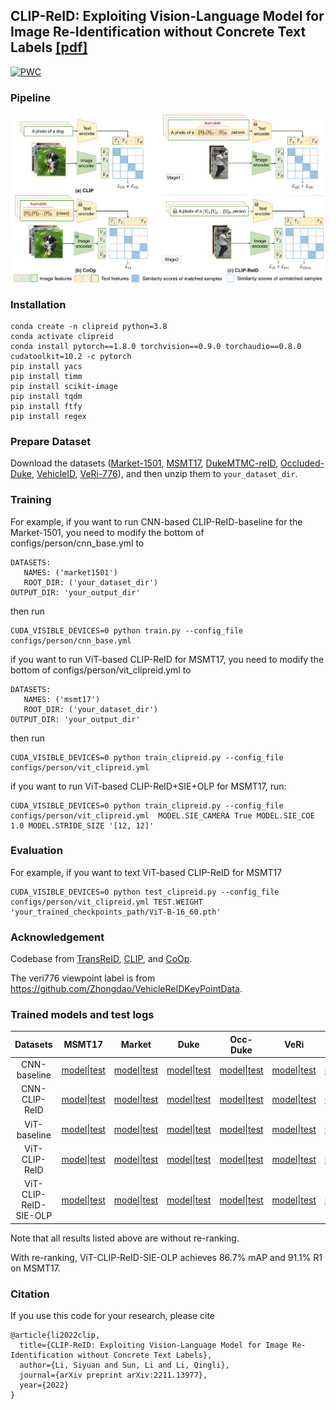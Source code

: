 ﻿## CLIP-ReID: Exploiting Vision-Language Model for Image Re-Identification without Concrete Text Labels [[pdf]](https://arxiv.org/pdf/2211.13977.pdf)
 [![PWC](https://img.shields.io/endpoint.svg?url=https://paperswithcode.com/badge/clip-reid-exploiting-vision-language-model/person-re-identification-on-msmt17)](https://paperswithcode.com/sota/person-re-identification-on-msmt17?p=clip-reid-exploiting-vision-language-model)

### Pipeline

![framework](fig/method.png)

### Installation

```
conda create -n clipreid python=3.8
conda activate clipreid
conda install pytorch==1.8.0 torchvision==0.9.0 torchaudio==0.8.0 cudatoolkit=10.2 -c pytorch
pip install yacs
pip install timm
pip install scikit-image
pip install tqdm
pip install ftfy
pip install regex
```

### Prepare Dataset

Download the datasets ([Market-1501](https://drive.google.com/file/d/0B8-rUzbwVRk0c054eEozWG9COHM/view), [MSMT17](https://arxiv.org/abs/1711.08565), [DukeMTMC-reID](https://arxiv.org/abs/1609.01775), [Occluded-Duke](https://github.com/lightas/Occluded-DukeMTMC-Dataset), [VehicleID](https://www.pkuml.org/resources/pku-vehicleid.html), [VeRi-776](https://github.com/JDAI-CV/VeRidataset)), and then unzip them to `your_dataset_dir`.

### Training

For example, if you want to run CNN-based CLIP-ReID-baseline for the Market-1501, you need to modify the bottom of configs/person/cnn_base.yml to

```
DATASETS:
   NAMES: ('market1501')
   ROOT_DIR: ('your_dataset_dir')
OUTPUT_DIR: 'your_output_dir'
```

then run 

```
CUDA_VISIBLE_DEVICES=0 python train.py --config_file configs/person/cnn_base.yml
```

if you want to run ViT-based CLIP-ReID for MSMT17, you need to modify the bottom of configs/person/vit_clipreid.yml to

```
DATASETS:
   NAMES: ('msmt17')
   ROOT_DIR: ('your_dataset_dir')
OUTPUT_DIR: 'your_output_dir'
```

then run 

```
CUDA_VISIBLE_DEVICES=0 python train_clipreid.py --config_file configs/person/vit_clipreid.yml
```

if you want to run ViT-based CLIP-ReID+SIE+OLP for MSMT17, run:

```
CUDA_VISIBLE_DEVICES=0 python train_clipreid.py --config_file configs/person/vit_clipreid.yml  MODEL.SIE_CAMERA True MODEL.SIE_COE 1.0 MODEL.STRIDE_SIZE '[12, 12]'
```

### Evaluation

For example, if you want to text  ViT-based CLIP-ReID for MSMT17

```
CUDA_VISIBLE_DEVICES=0 python test_clipreid.py --config_file configs/person/vit_clipreid.yml TEST.WEIGHT 'your_trained_checkpoints_path/ViT-B-16_60.pth'
```

### Acknowledgement

Codebase from [TransReID](https://github.com/damo-cv/TransReID), [CLIP](https://github.com/openai/CLIP), and [CoOp](https://github.com/KaiyangZhou/CoOp).

The veri776 viewpoint label is from https://github.com/Zhongdao/VehicleReIDKeyPointData.

### Trained models and test logs

|       Datasets        |                            MSMT17                            |                            Market                            |                             Duke                             |                           Occ-Duke                           |                             VeRi                             |                          VehicleID                           |
| :-------------------: | :----------------------------------------------------------: | :----------------------------------------------------------: | :----------------------------------------------------------: | :----------------------------------------------------------: | :----------------------------------------------------------: | :----------------------------------------------------------: |
|     CNN-baseline      | [model](https://drive.google.com/file/d/1s-nZMp-LHG0h4dFwvyP_YNBLTijLcrb0/view?usp=share_link)\|[test](https://drive.google.com/file/d/18EQmBB1-GStmnNvaFNrVbKaaoLIW2Jyz/view?usp=share_link) | [model](https://drive.google.com/file/d/15E4K9eGXMlqOGE1RAgXQjF4MzrFobGim/view?usp=share_link)\|[test](https://drive.google.com/file/d/1CxzntZ8531NWmnp6AUrZh8GCWgunF2XA/view?usp=share_link) | [model](https://drive.google.com/file/d/1f9ZgJZSph7kV7xjhfBVIjFG0hwgeSsSy/view?usp=share_link)\|[test](https://drive.google.com/file/d/1I40OxzlONTZ0oX1CXcVPcDNtkTbq1YZF/view?usp=share_link) | [model](https://drive.google.com/file/d/1gdokL9QoldUOiaRUGJ1fS0BXEnHGM8MX/view?usp=share_link)\|[test](https://drive.google.com/file/d/1Kj1Eem9ZgEP9-1gCPDNuxGukdK_-UamA/view?usp=share_link) | [model](https://drive.google.com/file/d/1crKPNqQaf0WA9x7xW5MqCrOGxLlDy1ee/view?usp=share_link)\|[test](https://drive.google.com/file/d/1a-X8RPCurM1o5amRR2urEkIpYsQScNod/view?usp=share_link) | [model](https://drive.google.com/file/d/1pTd6ZFzTJINmZ-0eJWReHqTMEgg775Vw/view?usp=share_link)\|[test](https://drive.google.com/file/d/1BSIKWkbEoBd7JBlYg7aC_ZNeBZBU-70l/view?usp=share_link) |
|     CNN-CLIP-ReID     | [model](https://drive.google.com/file/d/1VdlC1ld3NrQC5Jcx0hntXRb-UaR3tMtr/view?usp=share_link)\|[test](https://drive.google.com/file/d/1asywo90Va_XRL-AZ3tO4vZuzoAmnnCeJ/view?usp=share_link) | [model](https://drive.google.com/file/d/1sBqCr5LxKcO9J2V0IvLQPb0wzwVzIZUp/view?usp=share_link)\|[test](https://drive.google.com/file/d/1u2x5_c5iNYaQW6sL5SazP4NUMBnCNZb9/view?usp=share_link) | [model](https://drive.google.com/file/d/1XXycuux__uDd9WKwaTAQ4W1RjLqnUphq/view?usp=share_link)\|[test](https://drive.google.com/file/d/1sc12hq0YW3_BeGj6Z84v4r763i8hFyeT/view?usp=share_link) | [model](https://drive.google.com/file/d/1naz7QjzYlC2qe4SHxjxss4tP81KRCrMj/view?usp=share_link)\|[test](https://drive.google.com/file/d/1Y3Ccg6fnVwsyIYVyagZbk4QTLwABrGJ9/view?usp=share_link) | [model](https://drive.google.com/file/d/18s8NkQQwLOgLLpXZwaLed2L-L6ZYrXUN/view?usp=share_link)\|[test](https://drive.google.com/file/d/1K-S3YB7F46V86GB36P9Nv127TIRVbBBg/view?usp=share_link) | [model](https://drive.google.com/file/d/1iotObjA5EmVG2-wj7iUy8ZVD7y0XMMeQ/view?usp=share_link)\|[test](https://drive.google.com/file/d/1zWYyFplNcQC9X2qMueelSjkpLCO97DE8/view?usp=share_link) |
|     ViT-baseline      | [model](https://drive.google.com/file/d/1I715ZWacRvEGLiju1bZ9xcmUhhFx0aN6/view?usp=share_link)\|[test](https://drive.google.com/file/d/1ClJz0lokY1fBZKn1TcFZZEd9O-YupRtl/view?usp=share_link) | [model](https://drive.google.com/file/d/1XKUcP4LEpWr4Ah6sVdXNveUo4bAsVyjt/view?usp=share_link)\|[test](https://drive.google.com/file/d/18xkr609oK_TdOzVZviZYMq48ZVANO5S6/view?usp=share_link) | [model](https://drive.google.com/file/d/13qSSyi87Bkj3Qq-UKy3646vuIyIaE7Mt/view?usp=share_link)\|[test](https://drive.google.com/file/d/1IrelYMW2kunsO45ghwzGWvxjPoC1mihN/view?usp=share_link) | [model](https://drive.google.com/file/d/1bjgAbg9DE0niEQ9PTyywt8asjpCOKhfX/view?usp=share_link)\|[test](https://drive.google.com/file/d/119nMZOGMjvqHBlBNC3viNSto31QSN4sT/view?usp=share_link) | [model](https://drive.google.com/file/d/1LeqWNuTGM87JpbhR6tMK2u91ckwlYI1T/view?usp=share_link)\|[test](https://drive.google.com/file/d/1lwkBUGyhsvmu3NajSY80oC4cnRsQyXtR/view?usp=share_link) | [model](https://drive.google.com/file/d/1Nxowc7pvvNPG6O-TV4aRaL5BgdzJ1Dl9/view?usp=share_link)\|[test](https://drive.google.com/file/d/1sj7W-kr376XU5oKVFOGu1Bi_NsO1cDjn/view?usp=share_link) |
|     ViT-CLIP-ReID     | [model](https://drive.google.com/file/d/1BVaZo93kOksYLjFNH3Gf7JxIbPlWSkcO/view?usp=share_link)\|[test](https://drive.google.com/file/d/1_b1WOkyWP6PI4z1Owwtt5Un1YmdQFbqy/view?usp=share_link) | [model](https://drive.google.com/file/d/1GnyAVeNOg3Yug1KBBWMKKbT2x43O5Ch7/view?usp=share_link)\|[test](https://drive.google.com/file/d/1SKtpls1rtcuC-Xul-uVhEOtFKf8a1zDt/view?usp=share_link) | [model](https://drive.google.com/file/d/1ldjSkj-7pXAWmx8on5x0EftlCaolU4dY/view?usp=share_link)\|[test](https://drive.google.com/file/d/1pUID2PgmWkdfUmAZthXvOsI4F6ptx6az/view?usp=share_link) | [model](https://drive.google.com/file/d/1FduvrwOWurHtYyockakn2hBrbGH0qJzH/view?usp=share_link)\|[test](https://drive.google.com/file/d/1qizsyQCMtA2QUc1kCN0lg7UEaEvktgrj/view?usp=share_link) | [model](https://drive.google.com/file/d/1RyfHdOBI2pan_wIGSim5-l6cM4S2WN8e/view?usp=share_link)\|[test](https://drive.google.com/file/d/1RhiqztoInkjBwDGAcL2437YA7qTwzEsk/view?usp=share_link) | [model](https://drive.google.com/file/d/168BLegHHxNqatW5wx1YyL2REaThWoof5/view?usp=share_link)\|[test](https://drive.google.com/file/d/110l_8I2LQ3OfZP1xElF2Jl4lRvvhweYf/view?usp=share_link) |
| ViT-CLIP-ReID-SIE-OLP | [model](https://drive.google.com/file/d/1sPZbWTv2_stXBGutjHMvE87pAbSAgVaz/view?usp=share_link)\|[test](https://drive.google.com/file/d/1t-G143aD4qH6FWQP60EdjuJvYFvjAoXP/view?usp=share_link) | [model](https://drive.google.com/file/d/1K32xrosw0gPrxYCWXER81mhWObEW5-d4/view?usp=share_link)\|[test](https://drive.google.com/file/d/1UqE0zCTSaob4NMgKN_wjBEdtJJPSb3hW/view?usp=share_link) | [model](https://drive.google.com/file/d/1zkHLrLy3z9lP0cR2MVQtr4ujoC6eQLKP/view?usp=share_link)\|[test](https://drive.google.com/file/d/1cZ9d3gyQkOlWNPCmjpiaEKA7NiyIk9jY/view?usp=share_link) | [model](https://drive.google.com/file/d/18RU-3_QUr2fehUjW_RfeIllbCDUaZZvP/view?usp=share_link)\|[test](https://drive.google.com/file/d/1XI2rNMJcHHxUbHrIDL9WXasErJ3zutpD/view?usp=share_link) | [model](https://drive.google.com/file/d/1vb-mMGp7q_aqAB1U_uAGsHZ1U9HViOgE/view?usp=share_link)\|[test](https://drive.google.com/file/d/16Yu3yp3HKnIZHr-AkrilqJvTtraxQO5b/view?usp=share_link) | [model](https://drive.google.com/file/d/19B7wHJ29VByFHiF9OJhI5C6q0V68NOKn/view?usp=share_link)\|[test](https://drive.google.com/file/d/1o6oGAsjrmwPnefQmnd72MDgn-Ie36XV5/view?usp=share_link) |

Note that all results listed above are without re-ranking.

With re-ranking, ViT-CLIP-ReID-SIE-OLP achieves 86.7% mAP and  91.1% R1 on MSMT17.
### Citation

If you use this code for your research, please cite

```
@article{li2022clip,
  title={CLIP-ReID: Exploiting Vision-Language Model for Image Re-Identification without Concrete Text Labels},
  author={Li, Siyuan and Sun, Li and Li, Qingli},
  journal={arXiv preprint arXiv:2211.13977},
  year={2022}
}
```

